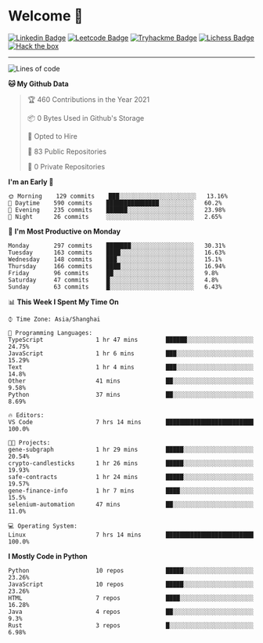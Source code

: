 # Welcome 👋

[![Linkedin Badge](https://img.shields.io/badge/-PedroTorres-blue?style=flat-square&logo=Linkedin&logoColor=white&link=https://www.linkedin.com/in/PedroTorres/)](https://www.linkedin.com/in/pedro-torres-cruz/)
[![Leetcode Badge](https://img.shields.io/badge/profile-leetcode-green)](https://leetcode.com/corfucinas/)
[![Tryhackme Badge](https://img.shields.io/badge/profile-tryhackme-blue)](https://tryhackme.com/p/Corfucinas/)
[![Lichess Badge](https://img.shields.io/badge/challenge_me-lichess-yellow)](https://lichess.org/@/Corfucinas)
[![Hack the box](https://img.shields.io/badge/hack_the_box-profile-red)](https://www.hackthebox.eu/profile/375826)

---

<!--START_SECTION:waka-->
![Lines of code](https://img.shields.io/badge/From%20Hello%20World%20I%27ve%20Written-1.5%20million%20lines%20of%20code-blue)

**🐱 My Github Data** 

> 🏆 460 Contributions in the Year 2021
 > 
> 📦 0 Bytes Used in Github's Storage 
 > 
> 💼 Opted to Hire
 > 
> 📜 83 Public Repositories 
 > 
> 🔑 0 Private Repositories  
 > 
**I'm an Early 🐤** 

```text
🌞 Morning    129 commits    ███░░░░░░░░░░░░░░░░░░░░░░   13.16% 
🌆 Daytime    590 commits    ███████████████░░░░░░░░░░   60.2% 
🌃 Evening    235 commits    ██████░░░░░░░░░░░░░░░░░░░   23.98% 
🌙 Night      26 commits     ░░░░░░░░░░░░░░░░░░░░░░░░░   2.65%

```
📅 **I'm Most Productive on Monday** 

```text
Monday       297 commits    ███████░░░░░░░░░░░░░░░░░░   30.31% 
Tuesday      163 commits    ████░░░░░░░░░░░░░░░░░░░░░   16.63% 
Wednesday    148 commits    ███░░░░░░░░░░░░░░░░░░░░░░   15.1% 
Thursday     166 commits    ████░░░░░░░░░░░░░░░░░░░░░   16.94% 
Friday       96 commits     ██░░░░░░░░░░░░░░░░░░░░░░░   9.8% 
Saturday     47 commits     █░░░░░░░░░░░░░░░░░░░░░░░░   4.8% 
Sunday       63 commits     █░░░░░░░░░░░░░░░░░░░░░░░░   6.43%

```


📊 **This Week I Spent My Time On** 

```text
⌚︎ Time Zone: Asia/Shanghai

💬 Programming Languages: 
TypeScript               1 hr 47 mins        ██████░░░░░░░░░░░░░░░░░░░   24.75% 
JavaScript               1 hr 6 mins         ███░░░░░░░░░░░░░░░░░░░░░░   15.29% 
Text                     1 hr 4 mins         ███░░░░░░░░░░░░░░░░░░░░░░   14.8% 
Other                    41 mins             ██░░░░░░░░░░░░░░░░░░░░░░░   9.58% 
Python                   37 mins             ██░░░░░░░░░░░░░░░░░░░░░░░   8.69%

🔥 Editors: 
VS Code                  7 hrs 14 mins       █████████████████████████   100.0%

🐱‍💻 Projects: 
gene-subgraph            1 hr 29 mins        █████░░░░░░░░░░░░░░░░░░░░   20.54% 
crypto-candlesticks      1 hr 26 mins        █████░░░░░░░░░░░░░░░░░░░░   19.93% 
safe-contracts           1 hr 24 mins        █████░░░░░░░░░░░░░░░░░░░░   19.57% 
gene-finance-info        1 hr 7 mins         ████░░░░░░░░░░░░░░░░░░░░░   15.5% 
selenium-automation      47 mins             ██░░░░░░░░░░░░░░░░░░░░░░░   11.0%

💻 Operating System: 
Linux                    7 hrs 14 mins       █████████████████████████   100.0%

```

**I Mostly Code in Python** 

```text
Python                   10 repos            █████░░░░░░░░░░░░░░░░░░░░   23.26% 
JavaScript               10 repos            █████░░░░░░░░░░░░░░░░░░░░   23.26% 
HTML                     7 repos             ████░░░░░░░░░░░░░░░░░░░░░   16.28% 
Java                     4 repos             ██░░░░░░░░░░░░░░░░░░░░░░░   9.3% 
Rust                     3 repos             █░░░░░░░░░░░░░░░░░░░░░░░░   6.98%

```



<!--END_SECTION:waka-->
